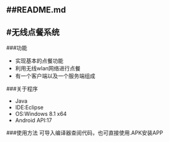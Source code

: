 ##README.md 
-------------
#无线点餐系统
-------------

###功能
- 实现基本的点餐功能
- 利用无线wlan网络进行点餐
- 有一个客户端以及一个服务端组成

###关于程序
- Java
- IDE:Eclipse
- OS:Windows 8.1 x64
- Android API:17

###使用方法
可导入编译器查阅代码，也可直接使用.APK安装APP

